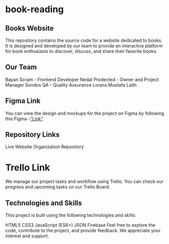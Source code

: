 # book-reading

## Books Website
This repository contains the source code for a website dedicated to books. It is designed and developed by our team to provide an interactive platform for book enthusiasts to discover, discuss, and share their favorite books.

## Our Team
Bayan Scram - Frontend Developer
Nedal Prodected - Owner and Project Manager
Sondos QA - Quality Assurance
Lorans 
Mustafa
Laith 

## Figma Link
You can view the design and mockups for the project on Figma by following this Figma -["Link"](https://www.figma.com/file/wtU6ZpBuHgqdXqydVIts8c/Book-Reading-Project?type=design&node-id=0-1&mode=design&t=m3dUd4v5hJUyKPHd-0).

## Repository Links
Live Website
Organization Repository
# Trello Link
We manage our project tasks and workflow using Trello. You can check our progress and upcoming tasks on our Trello Board.

## Technologies and Skills
This project is built using the following technologies and skills:

HTML5
CSS3
JavaScript (ES6+)
JSON
Firebase
Feel free to explore the code, contribute to the project, and provide feedback. We appreciate your interest and support.